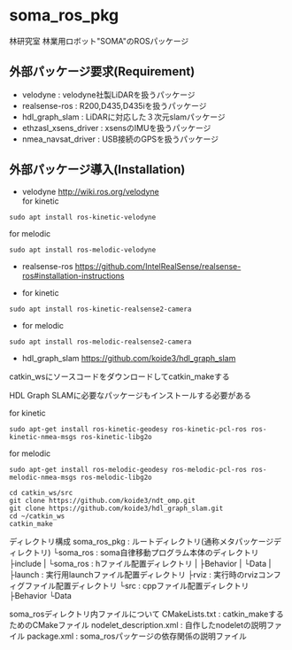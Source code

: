 # soma_ros_pkg
林研究室 林業用ロボット"SOMA"のROSパッケージ

## 外部パッケージ要求(Requirement)
* velodyne	: velodyne社製LiDARを扱うパッケージ
* realsense-ros : R200,D435,D435iを扱うパッケージ
* hdl_graph_slam	: LiDARに対応した３次元slamパッケージ
* ethzasl_xsens_driver	: xsensのIMUを扱うパッケージ
* nmea_navsat_driver	: USB接続のGPSを扱うパッケージ

## 外部パッケージ導入(Installation)
* velodyne
http://wiki.ros.org/velodyne  
for kinetic  
```
sudo apt install ros-kinetic-velodyne
```
for melodic  
```
sudo apt install ros-melodic-velodyne
```

* realsense-ros
https://github.com/IntelRealSense/realsense-ros#installation-instructions  

* for kinetic
```
sudo apt install ros-kinetic-realsense2-camera
```
* for melodic  
```
sudo apt install ros-melodic-realsense2-camera
```

* hdl_graph_slam
https://github.com/koide3/hdl_graph_slam

catkin_wsにソースコードをダウンロードしてcatkin_makeする

HDL Graph SLAMに必要なパッケージもインストールする必要がある

for kinetic
```
sudo apt-get install ros-kinetic-geodesy ros-kinetic-pcl-ros ros-kinetic-nmea-msgs ros-kinetic-libg2o
```
for melodic
```
sudo apt-get install ros-melodic-geodesy ros-melodic-pcl-ros ros-melodic-nmea-msgs ros-melodic-libg2o

cd catkin_ws/src
git clone https://github.com/koide3/ndt_omp.git
git clone https://github.com/koide3/hdl_graph_slam.git
cd ~/catkin_ws
catkin_make
```

ディレクトリ構成
soma_ros_pkg : ルートディレクトリ(通称メタパッケージディレクトリ)
└soma_ros : soma自律移動プログラム本体のディレクトリ
	├include
	|  └soma_ros : hファイル配置ディレクトリ
	|     ├Behavior
	|	    └Data
  |
	├launch : 実行用launchファイル配置ディレクトリ
	├rviz : 実行時のrvizコンフィグファイル配置ディレクトリ
	└src : cppファイル配置ディレクトリ
		├Behavior
		└Data

soma_rosディレクトリ内ファイルについて
 CMakeLists.txt : catkin_makeするためのCMakeファイル
 nodelet_description.xml : 自作したnodeletの説明ファイル
 package.xml : soma_rosパッケージの依存関係の説明ファイル

